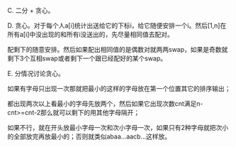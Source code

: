 C. 二分 + 贪心。

D. 贪心。对于每个人a[i]统计出送给它的下标i，给它随便安排一个i。然后[1,n]在所有a[i]中没出现的和所有i没送出的，先尽量相同值去配对。

   配剩下的随意安排。然后如果配出相同值的是偶数对就两两swap，如果是奇数就剩下3个互相swap或者剩下一个跟已经配好的某个swap。
   
E. 分情况讨论贪心。

   如果有字母只出现一次那就把最小的这样的字母放在第一个位置其它的排序输出；
   
   都出现两次以上看最小的字母先放两个，然后如果它出现次数cnt满足n-cnt>=cnt-2那么就可以剩下的用其他字母隔开；
   
   如果不行，就在开头放最小字母一次和次小字母一次，如果只有2种字母就把次小的全部放完再放最小的；否则就类似abaa...aacb...这样放。
